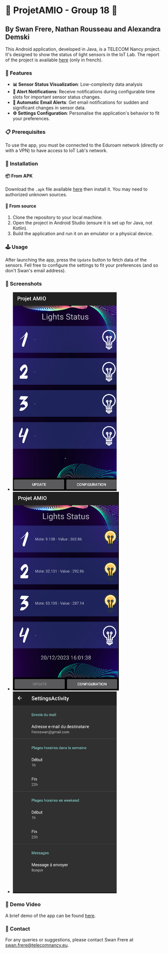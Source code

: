 # 🌟 ProjetAMIO - Group 18 📱

## By Swan Frere, Nathan Rousseau and Alexandra Demski

This Android application, developed in Java, is a TELECOM Nancy project.
It's designed to show the status of light sensors in the IoT Lab.
The report of the project is available [here](docs/report.md) (only in french).

### 🚀 Features

- **📊 Sensor Status Visualization**: Low-complexity data analysis
- **🔔 Alert Notifications**: Receive notifications during configurable time slots for important sensor status changes.
- **📧 Automatic Email Alerts**: Get email notifications for sudden and significant changes in sensor data.
- **⚙️ Settings Configuration**: Personalise the application's behavior to fit your preferences.

### 📋 Prerequisites

To use the app, you must be connected to the Eduroam network (directly or with a VPN) to have access to IoT Lab's network.

### 📲 Installation

#### 📦 From APK

Download the `.apk` file available [here](https://github.com/le-chartreux/ProjetAMIO/releases/download/1.0.0/ProjetAMIO.apk) then install it.
You may need to authorized unknown sources.

#### 📔 From source

1. Clone the repository to your local machine.
2. Open the project in Android Studio (ensure it is set up for Java, not Kotlin).
3. Build the application and run it on an emulator or a physical device.

### 🕹️ Usage

After launching the app, press the `Update` button to fetch data of the sensors.
Fell free to configure the settings to fit your preferences (and so don't Swan's email address).

### 📸 Screenshots

- ![Home screen before data fetching](docs/readme-material/home-screen-before-data-fetching.png)
- ![Home screen after data fetching](docs/readme-material/home-screen-after-data-fetching.png)
- ![Application settings](docs/readme-material/settings.png)

### 🎥 Demo Video

A brief demo of the app can be found [here](docs/readme-material/demo.mp4).

### 📧 Contact

For any queries or suggestions, please contact Swan Frere at [swan.frere@telecomnancy.eu](mailto:swan.frere@telecomnancy.eu).
